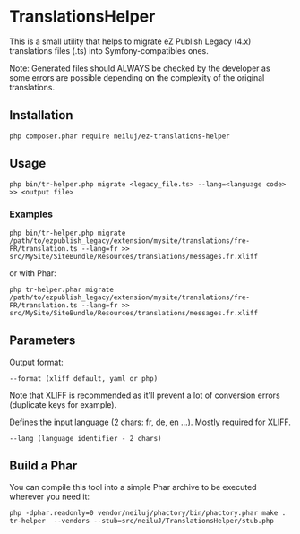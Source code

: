 # TranslationsHelper

This is a small utility that helps to migrate eZ Publish Legacy (4.x) translations files (.ts) into Symfony-compatibles ones.

Note: Generated files should ALWAYS be checked by the developer as some errors are possible depending on the complexity of the original translations.

## Installation

``` 
php composer.phar require neiluj/ez-translations-helper
```

## Usage


``` 
php bin/tr-helper.php migrate <legacy_file.ts> --lang=<language code> >> <output file>
```

### Examples

``` 
php bin/tr-helper.php migrate /path/to/ezpublish_legacy/extension/mysite/translations/fre-FR/translation.ts --lang=fr >> src/MySite/SiteBundle/Resources/translations/messages.fr.xliff
```

or with Phar:

``` 
php tr-helper.phar migrate /path/to/ezpublish_legacy/extension/mysite/translations/fre-FR/translation.ts --lang=fr >> src/MySite/SiteBundle/Resources/translations/messages.fr.xliff
```

## Parameters

Output format:
```
--format (xliff default, yaml or php)
```
Note that XLIFF is recommended as it'll prevent a lot of conversion errors (duplicate keys for example).

Defines the input language (2 chars: fr, de, en ...). Mostly required for XLIFF.
```
--lang (language identifier - 2 chars)
```

## Build a Phar

You can compile this tool into a simple Phar archive to be executed wherever you need it:

``` 
php -dphar.readonly=0 vendor/neiluj/phactory/bin/phactory.phar make . tr-helper  --vendors --stub=src/neiluJ/TranslationsHelper/stub.php
```


